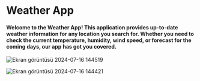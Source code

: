 # Weather App
#### Welcome to the Weather App! This application provides up-to-date weather information for any location you search for. Whether you need to check the current temperature, humidity, wind speed, or forecast for the coming days, our app has got you covered.
![Ekran görüntüsü 2024-07-16 144519](https://github.com/user-attachments/assets/6d92f102-587f-40d7-82f9-039fa7345489)

![Ekran görüntüsü 2024-07-16 144421](https://github.com/user-attachments/assets/ad6000cb-3cf0-4ca6-9d8a-52a49618f237)
